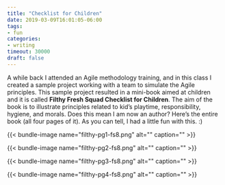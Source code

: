 ```yaml
---
title: "Checklist for Children"
date: 2019-03-09T16:01:05-06:00
tags:
- fun 
categories:
- writing
timeout: 30000
draft: false
---
```


A while back I attended an Agile methodology training, and in this class I created a sample project working with a team to simulate the Agile principles. This sample project resulted in a mini-book aimed at children  and it is called **Filthy Fresh Squad Checklist for Children**. The aim of the book is to illustrate principles related to kid’s playtime, responsibility, hygiene, and morals. Does this mean I am now an author? Here’s the entire book (all four pages of it). As you can tell, I had a little fun with this. :)

{{< bundle-image name="filthy-pg1-fs8.png" alt="" caption=""  >}}

{{< bundle-image name="filthy-pg2-fs8.png" alt="" caption=""  >}}

{{< bundle-image name="filthy-pg3-fs8.png" alt="" caption=""  >}}

{{< bundle-image name="filthy-pg4-fs8.png" alt="" caption=""  >}}
